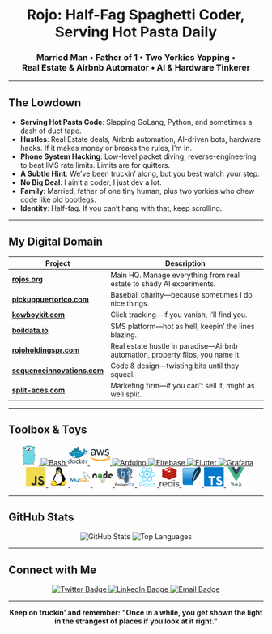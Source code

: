 <!-- Centered Name & Subheader -->
<h1 align="center">Rojo: Half-Fag Spaghetti Coder, Serving Hot Pasta Daily</h1>
<h3 align="center">
  Married Man • Father of 1 • Two Yorkies Yapping •<br/>
  Real Estate & Airbnb Automator • AI & Hardware Tinkerer
</h3>



---

## The Lowdown

- **Serving Hot Pasta Code**: Slapping GoLang, Python, and sometimes a dash of duct tape.
- **Hustles**: Real Estate deals, Airbnb automation, AI-driven bots, hardware hacks. If it makes money or breaks the rules, I’m in.
- **Phone System Hacking**: Low-level packet diving, reverse-engineering to beat IMS rate limits. Limits are for quitters.
- **A Subtle Hint**: We’ve been truckin’ along, but you best watch your step.
- **No Big Deal**: I ain’t a coder, I just dev a lot.
- **Family**: Married, father of one tiny human, plus two yorkies who chew code like old bootlegs.
- **Identity**: Half-fag. If you can’t hang with that, keep scrolling.

---

## My Digital Domain

| **Project**                               | **Description**                                                                 |
|-------------------------------------------|---------------------------------------------------------------------------------|
| [**rojos.org**](http://rojos.org)         | Main HQ. Manage everything from real estate to shady AI experiments.          |
| [**pickuppuertorico.com**](http://pickuppuertorico.com) | Baseball charity—because sometimes I do nice things.                          |
| [**kowboykit.com**](http://kowboykit.com) | Click tracking—if you vanish, I’ll find you.                                  |
| [**boildata.io**](http://boildata.io)     | SMS platform—hot as hell, keepin’ the lines blazing.                          |
| [**rojoholdingspr.com**](http://rojoholdingspr.com) | Real estate hustle in paradise—Airbnb automation, property flips, you name it. |
| [**sequenceinnovations.com**](http://sequenceinnovations.com) | Code & design—twisting bits until they squeal.                                |
| [**split-aces.com**](http://split-aces.com) | Marketing firm—if you can’t sell it, might as well split.                     |

---

## Toolbox & Toys

<p align="center">
  <a href="https://golang.org" target="_blank" rel="noreferrer">
    <img src="https://raw.githubusercontent.com/devicons/devicon/master/icons/go/go-original.svg" alt="Go" width="40" height="40"/>
  </a>
  <a href="https://www.gnu.org/software/bash/" target="_blank" rel="noreferrer">
    <img src="https://www.vectorlogo.zone/logos/gnu_bash/gnu_bash-icon.svg" alt="Bash" width="40" height="40"/>
  </a>
  <a href="https://www.docker.com/" target="_blank" rel="noreferrer">
    <img src="https://raw.githubusercontent.com/devicons/devicon/master/icons/docker/docker-original-wordmark.svg" alt="Docker" width="40" height="40"/>
  </a>
  <a href="https://aws.amazon.com" target="_blank" rel="noreferrer">
    <img src="https://raw.githubusercontent.com/devicons/devicon/master/icons/amazonwebservices/amazonwebservices-original-wordmark.svg" alt="AWS" width="40" height="40"/>
  </a>
  <a href="https://www.arduino.cc/" target="_blank" rel="noreferrer">
    <img src="https://cdn.worldvectorlogo.com/logos/arduino-1.svg" alt="Arduino" width="40" height="40"/>
  </a>
  <a href="https://firebase.google.com/" target="_blank" rel="noreferrer">
    <img src="https://www.vectorlogo.zone/logos/firebase/firebase-icon.svg" alt="Firebase" width="40" height="40"/>
  </a>
  <a href="https://flutter.dev" target="_blank" rel="noreferrer">
    <img src="https://www.vectorlogo.zone/logos/flutterio/flutterio-icon.svg" alt="Flutter" width="40" height="40"/>
  </a>
  <a href="https://grafana.com" target="_blank" rel="noreferrer">
    <img src="https://www.vectorlogo.zone/logos/grafana/grafana-icon.svg" alt="Grafana" width="40" height="40"/>
  </a>
  <a href="https://developer.mozilla.org/en-US/docs/Web/JavaScript" target="_blank" rel="noreferrer">
    <img src="https://raw.githubusercontent.com/devicons/devicon/master/icons/javascript/javascript-original.svg" alt="JavaScript" width="40" height="40"/>
  </a>
  <a href="https://www.linux.org/" target="_blank" rel="noreferrer">
    <img src="https://raw.githubusercontent.com/devicons/devicon/master/icons/linux/linux-original.svg" alt="Linux" width="40" height="40"/>
  </a>
  <a href="https://www.mysql.com/" target="_blank" rel="noreferrer">
    <img src="https://raw.githubusercontent.com/devicons/devicon/master/icons/mysql/mysql-original-wordmark.svg" alt="MySQL" width="40" height="40"/>
  </a>
  <a href="https://nodejs.org" target="_blank" rel="noreferrer">
    <img src="https://raw.githubusercontent.com/devicons/devicon/master/icons/nodejs/nodejs-original-wordmark.svg" alt="Node.js" width="40" height="40"/>
  </a>
  <a href="https://www.postgresql.org" target="_blank" rel="noreferrer">
    <img src="https://raw.githubusercontent.com/devicons/devicon/master/icons/postgresql/postgresql-original-wordmark.svg" alt="PostgreSQL" width="40" height="40"/>
  </a>
  <a href="https://reactjs.org" target="_blank" rel="noreferrer">
    <img src="https://raw.githubusercontent.com/devicons/devicon/master/icons/react/react-original-wordmark.svg" alt="React" width="40" height="40"/>
  </a>
  <a href="https://redis.io" target="_blank" rel="noreferrer">
    <img src="https://raw.githubusercontent.com/devicons/devicon/master/icons/redis/redis-original-wordmark.svg" alt="Redis" width="40" height="40"/>
  </a>
  <a href="https://www.sqlite.org" target="_blank" rel="noreferrer">
    <img src="https://raw.githubusercontent.com/devicons/devicon/master/icons/sqlite/sqlite-original.svg" alt="SQLite" width="40" height="40"/>
  </a>
  <a href="https://www.typescriptlang.org" target="_blank" rel="noreferrer">
    <img src="https://raw.githubusercontent.com/devicons/devicon/master/icons/typescript/typescript-original.svg" alt="TypeScript" width="40" height="40"/>
  </a>
  <a href="https://vuejs.org" target="_blank" rel="noreferrer">
    <img src="https://raw.githubusercontent.com/devicons/devicon/master/icons/vuejs/vuejs-original-wordmark.svg" alt="Vue.js" width="40" height="40"/>
  </a>
</p>

---

## GitHub Stats

<p align="center">
  <img src="https://github-readme-stats.vercel.app/api?username=rojolang&show_icons=true&theme=radical" alt="GitHub Stats" />
  <img src="https://github-readme-stats.vercel.app/api/top-langs/?username=rojolang&layout=compact&theme=radical" alt="Top Languages" />
</p>

---

## Connect with Me

<p align="center">
  <a href="https://twitter.com/drrojo" target="_blank" rel="noreferrer">
    <img src="https://img.shields.io/twitter/follow/drrojo?logo=twitter&style=for-the-badge" alt="Twitter Badge" />
  </a>
  <a href="https://www.linkedin.com/in/rojo" target="_blank" rel="noreferrer">
    <img src="https://img.shields.io/badge/LinkedIn-Connect-blue?style=for-the-badge&logo=linkedin" alt="LinkedIn Badge" />
  </a>
  <a href="mailto:rob@cocaine.sex" target="_blank" rel="noreferrer">
    <img src="https://img.shields.io/badge/Email-Contact%20Me-red?style=for-the-badge&logo=gmail" alt="Email Badge" />
  </a>
</p>

---

<p align="center">
  <strong>Keep on truckin' and remember: "Once in a while, you get shown the light in the strangest of places if you look at it right."</strong>
</p>
